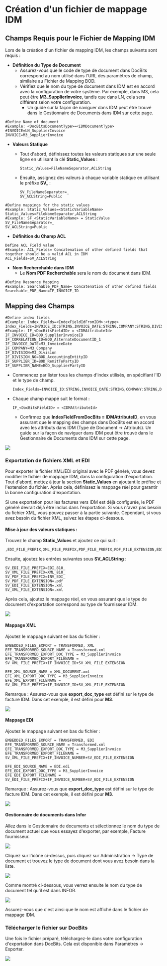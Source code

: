 # Création d'un fichier de mappage IDM

## Champs Requis pour le Fichier de Mapping IDM

Lors de la création d'un fichier de mapping IDM, les champs suivants sont requis :

* **Définition du Type de Document**
  * Assurez-vous que le code de type de document dans DocBits correspond au nom utilisé dans l'URL des paramètres de champ, similaire au Fichier de Mapping BOD.
  * Vérifiez que le nom du type de document dans IDM est en accord avec la configuration de votre système. Par exemple, dans M3, cela peut être **M3\_SupplierInvoice**, tandis que dans LN, cela sera différent selon votre configuration.
    * Un guide sur la façon de naviguer dans IDM peut être trouvé dans le Gestionnaire de Documents dans IDM sur cette page.

```properties
#Define Name of document
#Example: <DocBitsDocumentType>=<IDMDocumentType>
#INVOICE=LN_SupplierInvoice
INVOICE=M3_SupplierInvoice
```

* **Valeurs Statique**
  *   Tout d'abord, définissez toutes les valeurs statiques sur une seule ligne en utilisant la clé **Static\_Values** :

      ```properties
      Static_Values=FileNameSeparator,ACLString
      ```
  *   Ensuite, assignez des valeurs à chaque variable statique en utilisant le préfixe **SV\_** :

      ```properties
      SV_FileNameSeparator=_
      SV_ACLString=Public
      ```

```properties
#Define mappings for the static values
#Example: Static_Values=<StaticVariableName>
Static_Values=FileNameSeparator,ACLString
#Example: SF_<StaticVariableName> = StaticValue
SV_FileNameSeparator=_
SV_ACLString=Public
```

* **Définition du Champ ACL**

```properties
Define ACL Field value
#Example: ACL_Fields= Concatenation of other defined fields that together should be a valid ACL in IDM
ACL_Fields=SV_ACLString
```

* **Nom Recherchable dans IDM**
  * Le **Nom PDF Recherchable** sera le nom du document dans IDM.

```properties
#Define Resource Mapping
#Example: Searchable_PDF_Name= Concatenation of other defined fields
Searchable_PDF_Name=IF_INVOICE_ID
```

## Mapping des Champs

```properties
#Define index fields
#Example: Index_Fields=<IndexFieldIdFromIDM>:<type>
Index_Fields=INVOICE_ID:STRING,INVOICE_DATE:STRING,COMPANY:STRING,DIVISION:STRING,DIVISION_NO:STRING,CORRELATION_ID:STRING,SUPPLIER_ID:STRING,SUPPLIER_NAME:STRING
#Example: IF_<DocBitsFieldID> = <IDMAttributeId>
IF_INVOICE_ID=BOD_SupplierInvoiceID
IF_CORRELATION_ID=BOD_AlternateDocumentID_1
IF_INVOICE_DATE=M3_InvoiceDate
IF_COMPANY=M3_Company
IF_DIVISION=M3_Division
IF_DIVISION_NO=BOD_AccountingEntityID
IF_SUPPLIER_ID=BOD_RemitToPartyID
IF_SUPPLIER_NAME=BOD_SupplierPartyID
```

*   Commencez par lister tous les champs d'index utilisés, en spécifiant l'ID et le type de champ.

    ```properties
    Index_Fields=INVOICE_ID:STRING,INVOICE_DATE:STRING,COMPANY:STRING,DIVISION:STRING,DIVISION_NO:STRING,CORRELATION_ID:STRING,SUPPLIER_ID:STRING,SUPPLIER_NAME:STRING
    ```
*   Chaque champ mappé suit le format :

    ```properties
    IF_<DocBitsFieldID> = <IDMAttributeId>
    ```

    * Confirmez que **IndexFieldFromDocBits = IDMAttributeID**, en vous assurant que le mapping des champs dans DocBits est en accord avec les attributs dans IDM (Type de Document → Attributs). Un guide sur la façon de naviguer dans IDM peut être trouvé dans le Gestionnaire de Documents dans IDM sur cette page.

![](https://files.gitbook.com/v0/b/gitbook-x-prod.appspot.com/o/spaces%2FT2n2w4uDCJvv7CJ5zrdk%2Fuploads%2FzT9MMKlFCSBJtRW1pf4s%2Fimage.png?alt=media\&token=ea2f6ae2-f9f2-48d3-98e3-ed06dcda69f1)

### Exportation de fichiers XML et EDI

Pour exporter le fichier XML/EDI original avec le PDF généré, vous devez modifier le fichier de mappage IDM, dans la configuration d'exportation. Tout d'abord, mettez à jour la section **Static\_Values** en ajoutant le préfixe et l'extension du fichier. Après cela, définissez le mappage réel pour garantir la bonne configuration d'exportation.

Si une exportation pour les factures vers IDM est déjà configurée, le PDF généré devrait déjà être inclus dans l'exportation. Si vous n'avez pas besoin du fichier XML, vous pouvez passer à la partie suivante. Cependant, si vous avez besoin du fichier XML, suivez les étapes ci-dessous.

#### Mise à jour des valeurs statiques :

Trouvez le champ **Static\_Values** et ajoutez ce qui suit :

```
,EDI_FILE_PREFIX,XML_FILE_PREFIX,PDF_FILE_PREFIX,PDF_FILE_EXTENSION,EDI_FILE_EXTENSION,XML_FILE_EXTENSION
```

Ensuite, ajoutez les entrées suivantes sous **SV\_ACLString** :

```
SV_EDI_FILE_PREFIX=EDI_810_
SV_XML_FILE_PREFIX=XML_810_
SV_PDF_FILE_PREFIX=INV_EDI_
SV_PDF_FILE_EXTENSION=.pdf
SV_EDI_FILE_EXTENSION=.xml
SV_XML_FILE_EXTENSION=.xml
```

Après cela, ajoutez le mappage réel, en vous assurant que le type de document d'exportation correspond au type de fournisseur IDM.

![](https://docs.docbits.com/~gitbook/image?url=https%3A%2F%2F578966019-files.gitbook.io%2F%7E%2Ffiles%2Fv0%2Fb%2Fgitbook-x-prod.appspot.com%2Fo%2Fspaces%252FT2n2w4uDCJvv7CJ5zrdk%252Fuploads%252F6k18wa4zSaSZkvfEKMwW%252Fimage.png%3Falt%3Dmedia%26token%3De6c49d36-44b9-4d18-9d22-63d30205dbd5\&width=768\&dpr=4\&quality=100\&sign=3ac8bc32\&sv=2)

#### Mappage XML

Ajoutez le mappage suivant en bas du fichier :

```
EMBEDDED_FILES_EXPORT = TRANSFORMED, XML
EFE_TRANSFORMED_SOURCE_NAME = Transformed.xml
EFE_TRANSFORMED_EXPORT_DOC_TYPE = M3_SupplierInvoice
EFE_TRANSFORMED_EXPORT_FILENAME = SV_XML_FILE_PREFIX+IF_INVOICE_ID+SV_XML_FILE_EXTENSION

EFE_XML_SOURCE_NAME = XML_DOCUMENT.xml
EFE_XML_EXPORT_DOC_TYPE = M3_SupplierInvoice
EFE_XML_EXPORT_FILENAME = SV_XML_FILE_PREFIX+IF_INVOICE_ID+SV_XML_FILE_EXTENSION
```

Remarque : Assurez-vous que **export\_doc\_type** est défini sur le type de facture IDM. Dans cet exemple, il est défini pour **M3**.

![](https://docs.docbits.com/~gitbook/image?url=https%3A%2F%2F578966019-files.gitbook.io%2F%7E%2Ffiles%2Fv0%2Fb%2Fgitbook-x-prod.appspot.com%2Fo%2Fspaces%252FT2n2w4uDCJvv7CJ5zrdk%252Fuploads%252FlXToG368VI7Fc7HDguCn%252Fimage.png%3Falt%3Dmedia%26token%3Dcb153977-34e1-4f5f-a416-60e3141b4aca\&width=768\&dpr=4\&quality=100\&sign=b7d9585c\&sv=2)

#### Mappage EDI

Ajoutez le mappage suivant en bas du fichier :

```
EMBEDDED_FILES_EXPORT = TRANSFORMED, EDI
EFE_TRANSFORMED_SOURCE_NAME = Transformed.xml
EFE_TRANSFORMED_EXPORT_DOC_TYPE = M3_SupplierInvoice
EFE_TRANSFORMED_EXPORT_FILENAME = SV_XML_FILE_PREFIX+IF_INVOICE_NUMBER+SV_EDI_FILE_EXTENSION

EFE_EDI_SOURCE_NAME = EDI.edi
EFE_EDI_EXPORT_DOC_TYPE = M3_SupplierInvoice
EFE_EDI_EXPORT_FILENAME = SV_EDI_FILE_PREFIX+IF_INVOICE_NUMBER+SV_EDI_FILE_EXTENSION
```

Remarque : Assurez-vous que **export\_doc\_type** est défini sur le type de facture IDM. Dans cet exemple, il est défini pour **M3**.

![](https://docs.docbits.com/~gitbook/image?url=https%3A%2F%2F578966019-files.gitbook.io%2F%7E%2Ffiles%2Fv0%2Fb%2Fgitbook-x-prod.appspot.com%2Fo%2Fspaces%252FT2n2w4uDCJvv7CJ5zrdk%252Fuploads%252FSrF54zkGq6aYYuJq1KAI%252Fimage.png%3Falt%3Dmedia%26token%3D403c9bfa-7e97-4d3c-a4b0-1bb82b98fe50\&width=768\&dpr=4\&quality=100\&sign=a768865f\&sv=2)

#### Gestionnaire de documents dans Infor

Allez dans le Gestionnaire de documents et sélectionnez le nom du type de document actuel que vous essayez d'exporter, par exemple, Facture fournisseur.

![](https://docs.docbits.com/~gitbook/image?url=https%3A%2F%2Flh7-us.googleusercontent.com%2FEV3uw3R1L6_RRANB7FRLwtUFMbv_KGtL4x6kAk6lEYhwI90UeG2uWqFD2Azpxv-SRFl9zfvdratOZbXxp2D1-SryLo3Boj2x9Xc4PQXJ6vUhX5c9pvhv4XHuCk-qMK51DZ885vRUJ5dwES7k84uhoyk\&width=768\&dpr=4\&quality=100\&sign=a2f25ec9\&sv=2)

Cliquez sur l'icône ci-dessus, puis cliquez sur Administration → Type de document et trouvez le type de document dont vous avez besoin dans la liste.

![](https://docs.docbits.com/~gitbook/image?url=https%3A%2F%2Flh7-us.googleusercontent.com%2FldsuINS9SCUQm3E57s8j_95gzBGwHQFavcf6d3myg6tuVxRoQHtq8R-6we5OEJ63swDxwPc9w7hbySWqWdfaMsGdQpn99m6EchPY5f5DzXEj-8mjocwPNtdJVNP34CuPvw0JIImDgFX1Q05M8-ogZo8\&width=768\&dpr=4\&quality=100\&sign=a1149783\&sv=2)

Comme montré ci-dessous, vous verrez ensuite le nom du type de document tel qu'il est dans INFOR.

![](https://docs.docbits.com/~gitbook/image?url=https%3A%2F%2Flh7-us.googleusercontent.com%2FKSreWGS7TqdMP64BqtufM24xk0RDnNDHUZapnPsSuRj_umPJ3icll89KI2RYpbtet2F6ccL8QfYbl27-2j1nQPwQ0z-Nq873c4Tv72ee9AJhKMxynIUxmJKKsQQCupW_dpRfw_5BXm0WvAnw4HOALmw\&width=768\&dpr=4\&quality=100\&sign=62bfe0a6\&sv=2)

Assurez-vous que c'est ainsi que le nom est affiché dans le fichier de mappage IDM.

### Télécharger le fichier sur DocBits

Une fois le fichier préparé, téléchargez-le dans votre configuration d'exportation dans DocBits. Cela est disponible dans Paramètres → Exporter.

![](https://docs.docbits.com/~gitbook/image?url=https%3A%2F%2Flh7-us.googleusercontent.com%2FrUHhvImiWamK6JxnWSPL4JEioAJq3AmvdsubJDo-DoDV9F_i5mZ42YDnjqZUYKYSJu1Cetc_4fLwlvvmoZXYIzmBf3hoyW6RjfP9HQ8FkNDhW1IbLHvNTCHWFRaeCECdZ97u79-Eu37TvzqnqGPEayM\&width=768\&dpr=4\&quality=100\&sign=a13b8c88\&sv=2)

